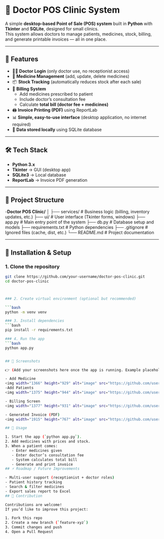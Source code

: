 # 🏥 Doctor POS Clinic System

A simple **desktop-based Point of Sale (POS) system** built in **Python** with **Tkinter** and **SQLite**, designed for small clinics.  
This system allows doctors to manage patients, medicines, stock, billing, and generate printable invoices — all in one place.  

---

## 📌 Features

- 👨‍⚕️ **Doctor Login** (only doctor use, no receptionist access)  
- 💊 **Medicine Management** (add, update, delete medicines)  
- 📦 **Stock Tracking** (automatically reduces stock after each sale)  
- 🧾 **Billing System**  
  - Add medicines prescribed to patient  
  - Include doctor’s consultation fee  
  - Calculate **total bill (doctor fee + medicines)**  
- 🖨 **Invoice Printing (PDF)** using ReportLab  
- 📊 **Simple, easy-to-use interface** (desktop application, no internet required)  
- 💾 **Data stored locally** using SQLite database  

---

## 🛠️ Tech Stack

- **Python 3.x**  
- **Tkinter** → GUI (desktop app)  
- **SQLite3** → Local database  
- **ReportLab** → Invoice PDF generation  

---

## 📂 Project Structure

-**Doctor POS Clinic/**
│
├── services/ # Business logic (billing, inventory updates, etc.)
├── ui/ # User interface (Tkinter forms, windows)
├── app.py # Main entry point of the system
├── db.py # Database setup and models
├── requirements.txt # Python dependencies
├── .gitignore # Ignored files (cache, dist, etc.)
└── README.md # Project documentation


</details>

---

## 🚀 Installation & Setup

### 1. Clone the repository
```bash
git clone https://github.com/your-username/doctor-pos-clinic.git
cd doctor-pos-clinic



### 2. Create virtual environment (optional but recommended)

```bash
python -m venv venv

### 3. Install dependencies
```bash
pip install -r requirements.txt

### 4. Run the app
```bash
python app.py


## 📸 Screenshots  

👉 (Add your screenshots here once the app is running. Example placeholders below:)  

- Add Medicine
<img width="1366" height="929" alt="image" src="https://github.com/user-attachments/assets/bd06175c-3be0-411c-82b5-6da100fcf3fc" />
-Add Patients
<img width="1375" height="944" alt="image" src="https://github.com/user-attachments/assets/8797621b-406f-442a-9936-6120b9dce325" />

- Billing Screen
<img width="1377" height="931" alt="image" src="https://github.com/user-attachments/assets/8de3bdfa-7461-4e57-a44d-85e7b4c52843" />

- Generated Invoice (PDF)  
<img width="1915" height="767" alt="image" src="https://github.com/user-attachments/assets/dba3947a-d4dc-49ab-989d-4dccb3bb80ef" />

## 📖 Usage  

1. Start the app (`python app.py`).    
2. Add medicines with prices and stock.  
3. When a patient comes:  
   - Enter medicines given  
   - Enter doctor’s consultation fee  
   - System calculates total bill  
   - Generate and print invoice  
## ⚡ Roadmap / Future Improvements  

- Multi-user support (receptionist + doctor roles)  
- Patient history tracking  
- Search & filter medicines  
- Export sales report to Excel  
## 🤝 Contribution  

Contributions are welcome!  
If you’d like to improve this project:  

1. Fork this repo  
2. Create a new branch (`feature-xyz`)  
3. Commit changes and push  
4. Open a Pull Request  
